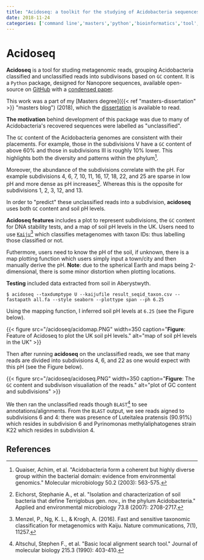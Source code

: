 ```yaml
---
title: "Acidoseq: a toolkit for the studying of Acidobacteria sequences"
date: 2018-11-24
categories: ['command line','masters','python','bioinformatics','tool','trends']
---
```


# Acidoseq

**Acidoseq** is a tool for studing metagenomic reads, grouping Acidobacteria classified and unclassified reads into subdivisons based on `GC` content.
It is a `Python` package, designed for Nanopore sequences, available open-source on [GitHub](https://github.com/sap218/acidoseq "github") with a [condensed paper](https://github.com/sap218/misc/blob/master/acidoseq.pdf "condensed acidoseq paper").

This work was a part of my [Masters degree]({{< ref "masters-dissertation" >}} "masters blog") (2018), which the [dissertation](https://github.com/sap218/misc/blob/master/postgraduate_dissertation.pdf "msc dissertation") is available to read.

**The motivation** behind development of this package was due to many of Acidobacteria's recovered sequences were labelled as "unclassified".

The `GC` content of the Acidobacteria genomes are consistent with their placements.
For example, those in the subdivisions V have a `GC` content of above 60% and those in subdivisions III is roughly 10% lower.
This highlights both the diversity and patterns within the phylum[^1].

Moreover, the abundance of the subdivisions correlate with the pH.
For example subdivisions 4, 6, 7, 10, 11, 16, 17, 18, 22, and 25 are sparse in low pH and more dense as pH increases[^2].
Whereas this is the opposite for subdivisions 1, 2, 3, 12, and 13.

In order to "predict" these unclassified reads into a subdivision, **acidoseq** uses both `GC` content and soil pH levels.

**Acidoseq features** includes a plot to represent subdivisions, the `GC` content for DNA stability tests, and a map of soil pH levels in the UK.
Users need to use [`Kaiju`](https://bioinformatics-centre.github.io/kaiju/ "link to kaiju tool")[^3] which classifies metagenomes with taxon IDs: thus labelling those classified or not.

Futhermore, users need to know the pH of the soil, if unknown, there is a map plotting function which users simply input a town/city and then manually derive the pH. 
**Note**: due to the spherical Earth and maps being 2-dimensional, there is some minor distortion when plotting locations.

**Testing** included data extracted from soil in Aberystwyth. 

```
$ acidoseq --taxdumptype U --kaijufile result_seqid_taxon.csv --fastapath all.fa --style seaborn --plottype span --ph 6.25
```

Using the mapping function, I inferred soil pH levels at `6.25` (see the Figure below).

{{< figure src="/acidoseq/acidomap.PNG" width=350 caption="**Figure**: Feature of Acidoseq to plot the UK soil pH levels." alt="map of soil pH levels in the UK" >}}

Then after running **acidoseq** on the unclassified reads, we see that many reads are divided into subdivisions 4, 6, and 22 as one would expect with this pH (see the Figure below).

{{< figure src="/acidoseq/acidoseq.PNG" width=350 caption="**Figure**: The `GC` content and subdivison visualiation of the reads." alt="plot of GC content and subdivisions" >}}

We then ran the unclassified reads though `BLAST`[^4] to see annotations/alignments.
From the `BLAST` output, we see reads aigned to subdivisions 6 and 4: there was presence of Luteitalea pratensis (90.91%) which resides in subdivision 6 and Pyrinomonas methylaliphatogenes strain K22 which resides in subdivision 4.

## References

[^1]: Quaiser, Achim, et al. "Acidobacteria form a coherent but highly diverse group within the bacterial domain: evidence from environmental genomics." Molecular microbiology 50.2 (2003): 563-575.
[^2]: Eichorst, Stephanie A., et al. "Isolation and characterization of soil bacteria that define Terriglobus gen. nov., in the phylum Acidobacteria." Applied and environmental microbiology 73.8 (2007): 2708-2717.
[^3]: Menzel, P., Ng, K. L., & Krogh, A. (2016). Fast and sensitive taxonomic classification for metagenomics with Kaiju. Nature communications, 7(1), 11257.
[^4]: Altschul, Stephen F., et al. "Basic local alignment search tool." Journal of molecular biology 215.3 (1990): 403-410.
